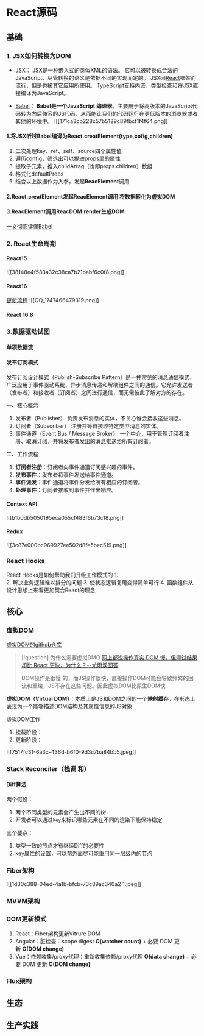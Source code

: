 
# React源码
## 基础
### 1. JSX如何转换为DOM
- [JSX](https://typescript.bootcss.com/jsx.html)：
[JSX](https://facebook.github.io/jsx/)是一种嵌入式的类似XML的语法。 它可以被转换成合法的JavaScript，尽管转换的语义是依据不同的实现而定的。 JSX因[React](http://facebook.github.io/react/)框架而流行，但是也被其它应用所使用。 TypeScript支持内嵌，类型检查和将JSX直接编译为JavaScript。

- [Babel](https://babeljs.io/)：
**Babel是一个JavaScript 编译器**​。主要用于将高版本的JavaScript代码转为向后兼容的JS代码，从而能让我们的代码运行在更低版本的浏览器或者其他的环境中。
![[171ca3cb228c57b5129c89fbcf1f4f64.png]]
#### 1.将JSX听过Babel编译为**React.creatElement(type,cofig,children)**
1. 二次处理key、ref、self、source四个属性值
2. 遍历config，筛选出可以提进props里的属性
3. 提取子元素，推入childArrag（也即props.children）数组
4. 格式化defaultProps 
5. 结合以上数据作为入参，发起**ReacElement**调用
#### 2.**React.creatElement**发起**ReacElement**调用 将数据转化为虚拟DOM
#### 3.**ReacElement**调用**ReacDOM.render**生成DOM


[一文彻底读懂Babel](https://juejin.cn/post/6901649054225465352)
### 2. React生命周期
#### React15
![[38148e4f583a32c38ca7b21babf6c0f8.png]]

#### React16
 [更新流程](https://projects.wojtekmaj.pl/react-lifecycle-methods-diagram/)
 ![[QQ_1747466479319.png]]
#### React 16.8

### 3.数据驱动试图
#### 单项数据流
#### 发布订阅模式
发布订阅设计模式（Publish-Subscribe Pattern）是一种常见的消息通信模式，广泛应用于事件驱动系统、异步消息传递和解耦组件之间的通信。它允许发送者（发布者）和接收者（订阅者）之间进行通信，而无需彼此了解对方的存在。

一、核心概念
1. 发布者（Publisher）
负责发布消息的实体，不关心谁会接收这些消息。
2. 订阅者（Subscriber）
注册并等待接收特定类型消息的实体。
3. 事件通道（Event Bus / Message Broker）
一个中介，用于管理订阅者注册、取消订阅，并将发布者发出的消息推送给所有订阅者。

二、工作流程
1. **订阅者注册**：订阅者向事件通道订阅感兴趣的事件。
2. **发布事件**：发布者将事件发送给事件通道。
3. **事件派发**：事件通道将事件分发给所有相应的订阅者。
4. **处理事件**：订阅者接收到事件并作出响应。
#### Context  API
![[b1b0db5050195eca055cf483f6b73c18.png]]

#### Redux    
![[3c87e000bc969927ee502d8fe5bec519.png]]

### React Hooks
React Hooks是如何帮助我们升级工作模式的
1.  
2. 解决业务逻辑难以拆分的问题
3. 使状态逻辑复用变得简单可行
4. 函数组件从设计思想上来看更加契合React的理念

## 核心
### 虚拟DOM
[虚拟DOM的github仓库](https://github.com/Matt-Esch/virtual-dom)

>[!question] 为什么需要虚拟DMO
>[网上都说操作真实 DOM 慢，但测试结果却比 React 更快，为什么？--尤雨溪回答](https://www.zhihu.com/question/31809713/answer/53544875)
>
>DOM操作是很慢 的，而JS操作很快，直接操作DOM可能会导致频繁的回流和重绘，JS不存在这些问题。因此虚拟DOM比原生DOM快

**虚拟DOM（Virtual DOM）**：本质上是JS和DOM之间的一个**映射缓存**，在形态上表现为一个能够描述DOM结构及其属性信息的JS对象

虚拟DOM工作
1. 挂载阶段：
2. 更新阶段：

![[7517fc31-6a3c-436d-b6f0-9d3c7ba84bb5.jpeg]]
### Stack Reconciler（栈调 和）
#### Diff算法
两个假设：
1. 两个不同类型的元素会产生出不同的树
2. 开发者可以通过`key`来标识哪些元素在不同的渲染下能保持稳定

三个要点：
 
1. 类型一致的节点才有继续Diff的必要性
2. key属性的设置，可以帮外面尽可能重用同一层级内的节点  
### Fiber架构
![[1d30c388-04ed-4a1b-bfcb-73c89ac340a2 1.jpeg]]
### MVVM架构  
### DOM更新模式
1. React：Fiber架构更新Vitrure DOM
2. Angular：脏检查：scope digest **O(watcher count)** + 必要 DOM 更新 **O(DOM change)**
3. Vue：依赖收集/proxy代理：重新收集依赖/proxy代理 **O(data change)** + 必要 DOM 更新 **O(DOM change)**

### Flux架构
## 生态
## 生产实践 